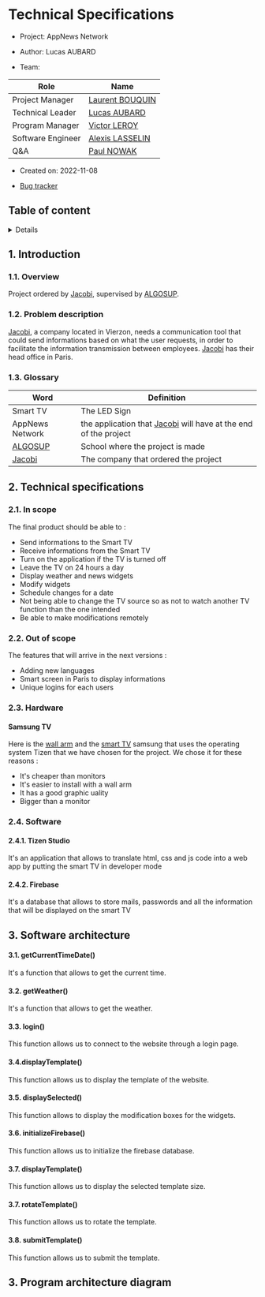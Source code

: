 # Technical Specifications

- Project: AppNews Network

- Author: Lucas AUBARD

- Team:

| Role              | Name                                                                                                                                                                                                                                                          |
| ----------------- | ------------------------------------------------------------------------------------------------------------------------------------------------------------------------------------------------------------------------------------------------------------- |
| Project Manager   | [Laurent BOUQUIN](https://www.linkedin.com/in/laurent-bouquin-60911a1b8/)                                                                                                                                                                                     |
| Technical Leader  | [Lucas AUBARD](https://www.linkedin.com/in/lucas-aubard-596b37251/)                                                                                                                                                                                           |
| Program Manager   | [Victor LEROY](https://www.linkedin.com/in/victor-leroy-64baa3229/)                                                                                                                                                                                           |
| Software Engineer | [Alexis LASSELIN](https://www.linkedin.com/in/alexis-lasselin-318649251/)                                                                                                                                                                                     |
| Q&A               | [Paul NOWAK](https://www.linkedin.com/search/results/all/?heroEntityKey=urn%3Ali%3Afsd_profile%3AACoAADBZVtkBb5ugjrZvpvZmqg93Lt3ap4Wj6S0&keywords=paul%20nowak&origin=RICH_QUERY_SUGGESTION&position=1&searchId=5c69c398-dac9-498a-9729-48bdc1fb2f66&sid=hb-) |

- Created on: 2022-11-08

- [Bug tracker](https://github.com/algosup/2022-2023-project-2-factory-display-Project-4-group/blob/QA/Bug_Tracker.md)

## Table of content

<details>

  > **Note**
  > You can navigate through the document using the table of contents as shown below.
  > ![Tips](https://docs.github.com/assets/cb-47415/images/help/repository/headings_toc.png)

</details>

## 1. Introduction

### 1.1. Overview

Project ordered by [Jacobi](https://jacobi.com/), supervised by [ALGOSUP](https://algosup.com).


### 1.2. Problem description

[Jacobi](https://jacobi.com/), a company located in Vierzon, needs a communication tool that could send informations based on what the user requests, in order to facilitate the information transmission between employees. [Jacobi](https://jacobi.com/) has their head office in Paris.

### 1.3. Glossary

| Word                                   | Definition                                                                             |
| -------------------------------------- | -------------------------------------------------------------------------------------- |
| Smart TV                               | The LED Sign                                                                           |
| AppNews Network                        | the application that [Jacobi](https://jacobi.com/) will have at the end of the project |
| [ALGOSUP](https://algosup.com/fr.html) | School where the project is made                                                       |
| [Jacobi](https://jacobi.com/)          | The company that ordered the project                                                   |
## 2. Technical specifications
### 2.1. In scope

The final product should be able to :

- Send informations to the Smart TV
- Receive informations from the Smart TV
- Turn on the application if the TV is turned off
- Leave the TV on 24 hours a day
- Display weather and news widgets
- Modify widgets
- Schedule changes for a date
- Not being able to change the TV source so as not to watch another TV function than the one intended 
- Be able to make modifications remotely

### 2.2. Out of scope

The features that will arrive in the next versions :

- Adding new languages
- Smart screen in Paris to display informations
- Unique logins for each users

### 2.3. Hardware
#### Samsung TV

Here is the [wall arm](https://www.but.fr/produits/8006023265794/Pack-support-mural-40-a-80-MELICONI-PACK-VESA-400-FIXE.html?comingFrom=t2s) and the [smart TV](https://www.electrodepot.fr/led-samsung-55au6925-uhd-4k-smart.html?gclid=Cj0KCQiAvqGcBhCJARIsAFQ5ke5Y3svlndPqg3oE-S6rhCtynBwlKOWwZm90iZxnxMvUwbKh55gkmPQaAhvlEALw_wcB) samsung that uses the operating system Tizen that we have chosen for the project. We chose it for these reasons :

- It's cheaper than monitors
- It's easier to install with a wall arm
- It has a good graphic uality
- Bigger than a monitor

### 2.4. Software
#### 2.4.1. Tizen Studio

It's an application that allows to translate html, css and js code into a web app by putting the smart TV in developer mode

#### 2.4.2. Firebase

It's a database that allows to store mails, passwords and all the information that will be displayed on the smart TV

## 3. Software architecture

#### 3.1. getCurrentTimeDate()

It's a function that allows to get the current time.

#### 3.2. getWeather()

It's a function that allows to get the weather.

#### 3.3. login()

This function allows us to connect to the website through a login page.

#### 3.4.displayTemplate()

This function allows us to display the template of the website.

#### 3.5. displaySelected()

This function allows to display the modification boxes for the widgets.

#### 3.6. initializeFirebase()

This function allows us to initialize the firebase database.

#### 3.7. displayTemplate()

This function allows us to display the selected template size.

#### 3.7. rotateTemplate()

This function allows us to rotate the template.

#### 3.8. submitTemplate()

This function allows us to submit the template.

## 3. Program architecture diagram